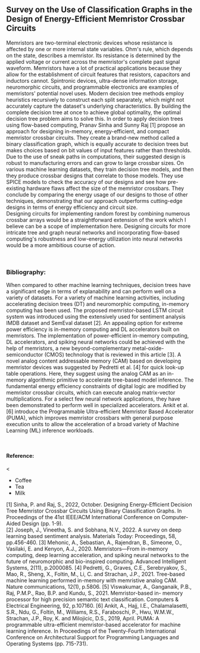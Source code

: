 <html>
  <body>
    <h2>Survey on the Use of Classification Graphs in the Design of Energy-Efficient Memristor Crossbar Circuits</h2>
    <p>Memristors are two-terminal electronic devices whose resistance is affected by one or more internal state variables. Ohm's rule, which depends on the state, describes a memristor. Its resistance is determined by the applied voltage or current across the memristor's complete past signal waveform. Memristors have a lot of practical applications because they allow for the establishment of circuit features that resistors, capacitors and inductors cannot. Spintronic devices, ultra-dense information storage, neuromorphic circuits, and programmable electronics are examples of memristors' potential novel uses. Modern decision tree methods employ heuristics recursively to construct each split separately, which might not accurately capture the dataset's underlying characteristics. By building the complete decision tree at once to achieve global optimality, the optimal decision tree problem aims to solve this. In order to apply decision trees using flow-based computing, Pranav Sinha and Sunny Raj [1] propose an approach for designing in-memory, energy-efficient, and compact memristor crossbar circuits. They create a brand-new method called a binary classification graph, which is equally accurate to decision trees but makes choices based on bit values of input features rather than thresholds. Due to the use of sneak paths in computations, their suggested design is robust to manufacturing errors and can grow to large crossbar sizes. On various machine learning datasets, they train decision tree models, and then they produce crossbar designs that correlate to those models. They use SPICE models to check the accuracy of our designs and see how pre-existing hardware flaws affect the size of the memristor crossbars. They conclude by comparing the energy usage of our designs to those of other techniques, demonstrating that our approach outperforms cutting-edge designs in terms of energy efficiency and circuit size.<br>
      Designing circuits for implementing random forest by combining numerous crossbar arrays would be a straightforward extension of the work which I believe can be a scope of implementation here. Designing circuits for more intricate tree and graph neural networks and incorporating flow-based computing's robustness and low-energy utilization into neural networks would be a more ambitious course of action.</p><br>
      <h3>Bibliography:</h3>
      <p>When compared to other machine learning techniques, decision trees have a significant edge in terms of explanability and can perform well on a variety of datasets. For a variety of machine learning activities, including accelerating decision trees (DT) and neuromorphic computing, in-memory computing has been used. The proposed memristor-based LSTM circuit system was introduced using the extensively used for sentiment analysis IMDB dataset and SemEval dataset [2]. An appealing option for extreme power efficiency is in-memory computing and DL accelerators built on memristors. The implementation of power-efficient in-memory computing, DL accelerators, and spiking neural networks could be achieved with the help of memristors, a new beyond-complementary metal-oxide-semiconductor (CMOS) technology that is reviewed in this article [3]. A novel analog content addressable memory (CAM) based on developing memristor devices was suggested by Pedretti et al. [4] for quick look-up table operations. Here, they suggest using the analog CAM as an in-memory algorithmic primitive to accelerate tree-based model inference. The fundamental energy efficiency constraints of digital logic are modified by memristor crossbar circuits, which can execute analog matrix-vector multiplications. For a select few neural network applications, they have been demonstrated to perform well in specialized accelerators. Ankit et al. [6] introduce the Programmable Ultra-efficient Memristor Based Accelerator (PUMA), which improves memristor crossbars with general purpose execution units to allow the acceleration of a broad variety of Machine Learning (ML) inference workloads.</p><br>
      <h4>Reference:</h4>
    <<ul>
  <li>Coffee</li>
  <li>Tea</li>
  <li>Milk</li>
</ul>
      [1] Sinha, P. and Raj, S., 2022, October. Designing Energy-Efficient Decision Tree Memristor Crossbar Circuits Using Binary Classification Graphs. In Proceedings of the 41st IEEE/ACM International Conference on Computer-Aided Design (pp. 1-9).<br>   
      [2] Joseph, J., Vineetha, S. and Sobhana, N.V., 2022. A survey on deep learning based sentiment analysis. Materials Today: Proceedings, 58, pp.456-460.
      [3] Mehonic, A., Sebastian, A., Rajendran, B., Simeone, O., Vasilaki, E. and Kenyon, A.J., 2020. Memristors—From in-memory computing, deep learning acceleration, and spiking neural networks to the future of neuromorphic and bio-inspired computing. Advanced Intelligent Systems, 2(11), p.2000085.
      [4] Pedretti, G., Graves, C.E., Serebryakov, S., Mao, R., Sheng, X., Foltin, M., Li, C. and Strachan, J.P., 2021. Tree-based machine learning performed in-memory with memristive analog CAM. Nature communications, 12(1), p.5806.
      [5] Viswakumar, A., Ganganaik, P.B., Raj, P.M.P., Rao, B.P. and Kundu, S., 2021. Memristor-based in- memory processor for high precision semantic text classification. Computers & Electrical Engineering, 92, p.107160.
      [6] Ankit, A., Hajj, I.E., Chalamalasetti, S.R., Ndu, G., Foltin, M., Williams, R.S., Faraboschi, P., Hwu, W.M.W., Strachan, J.P., Roy, K. and Milojicic, D.S., 2019, April. PUMA: A programmable ultra-efficient memristor-based accelerator for machine learning inference. In Proceedings of the Twenty-Fourth International Conference on Architectural Support for Programming Languages and Operating Systems (pp. 715-731).
  </body>
</html>
